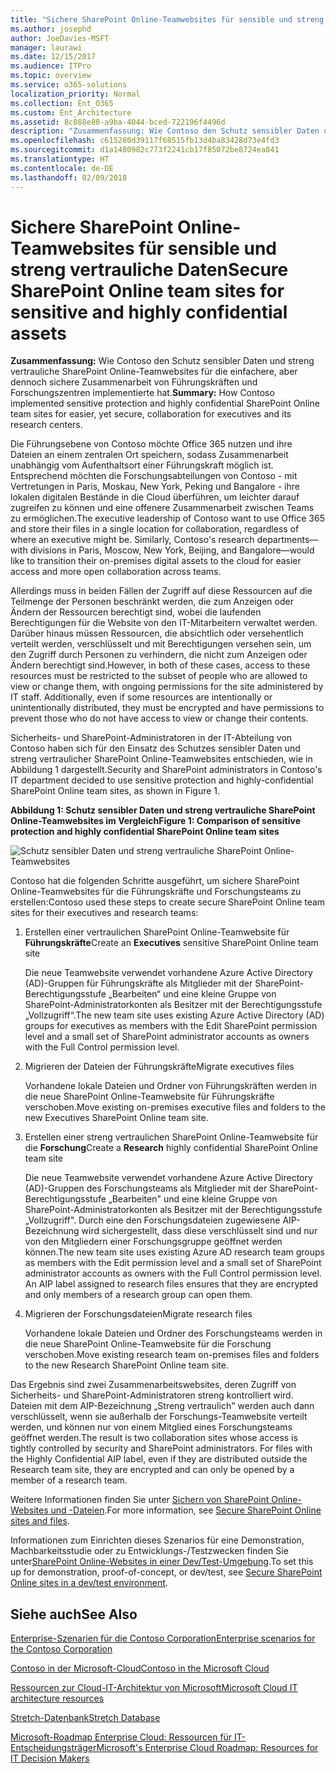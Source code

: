 ```yaml
---
title: "Sichere SharePoint Online-Teamwebsites für sensible und streng vertrauliche Daten"
ms.author: josephd
author: JoeDavies-MSFT
manager: laurawi
ms.date: 12/15/2017
ms.audience: ITPro
ms.topic: overview
ms.service: o365-solutions
localization_priority: Normal
ms.collection: Ent_O365
ms.custom: Ent_Architecture
ms.assetid: 8c088e88-a9ba-4044-bced-722196f4496d
description: "Zusammenfassung: Wie Contoso den Schutz sensibler Daten und streng vertrauliche SharePoint Online-Teamwebsites für die einfachere, aber dennoch sichere Zusammenarbeit von Führungskräften und Forschungszentren implementierte hat."
ms.openlocfilehash: c615280d39117f68515fb13d4ba83428d73e4fd3
ms.sourcegitcommit: d1a1480982c773f2241cb17f85072be8724ea841
ms.translationtype: HT
ms.contentlocale: de-DE
ms.lasthandoff: 02/09/2018
---
```

# <a name="secure-sharepoint-online-team-sites-for-sensitive-and-highly-confidential-assets"></a><span data-ttu-id="bfd2d-103">Sichere SharePoint Online-Teamwebsites für sensible und streng vertrauliche Daten</span><span class="sxs-lookup"><span data-stu-id="bfd2d-103">Secure SharePoint Online team sites for sensitive and highly confidential assets</span></span>

 <span data-ttu-id="bfd2d-104">**Zusammenfassung:** Wie Contoso den Schutz sensibler Daten und streng vertrauliche SharePoint Online-Teamwebsites für die einfachere, aber dennoch sichere Zusammenarbeit von Führungskräften und Forschungszentren implementierte hat.</span><span class="sxs-lookup"><span data-stu-id="bfd2d-104">**Summary:** How Contoso implemented sensitive protection and highly confidential SharePoint Online team sites for easier, yet secure, collaboration for executives and its research centers.</span></span>
  
<span data-ttu-id="bfd2d-p101">Die Führungsebene von Contoso möchte Office 365 nutzen und ihre Dateien an einem zentralen Ort speichern, sodass Zusammenarbeit unabhängig vom Aufenthaltsort einer Führungskraft möglich ist. Entsprechend möchten die Forschungsabteilungen von Contoso - mit Vertretungen in Paris, Moskau, New York, Peking und Bangalore - ihre lokalen digitalen Bestände in die Cloud überführen, um leichter darauf zugreifen zu können und eine offenere Zusammenarbeit zwischen Teams zu ermöglichen.</span><span class="sxs-lookup"><span data-stu-id="bfd2d-p101">The executive leadership of Contoso want to use Office 365 and store their files in a single location for collaboration, regardless of where an executive might be. Similarly, Contoso's research departments—with divisions in Paris, Moscow, New York, Beijing, and Bangalore—would like to transition their on-premises digital assets to the cloud for easier access and more open collaboration across teams.</span></span>
  
<span data-ttu-id="bfd2d-p102">Allerdings muss in beiden Fällen der Zugriff auf diese Ressourcen auf die Teilmenge der Personen beschränkt werden, die zum Anzeigen oder Ändern der Ressourcen berechtigt sind, wobei die laufenden Berechtigungen für die Website von den IT-Mitarbeitern verwaltet werden. Darüber hinaus müssen Ressourcen, die absichtlich oder versehentlich verteilt werden, verschlüsselt und mit Berechtigungen versehen sein, um den Zugriff durch Personen zu verhindern, die nicht zum Anzeigen oder Ändern berechtigt sind.</span><span class="sxs-lookup"><span data-stu-id="bfd2d-p102">However, in both of these cases, access to these resources must be restricted to the subset of people who are allowed to view or change them, with ongoing permissions for the site administered by IT staff. Additionally, even if some resources are intentionally or unintentionally distributed, they must be encrypted and have permissions to prevent those who do not have access to view or change their contents.</span></span>
  
<span data-ttu-id="bfd2d-109">Sicherheits- und SharePoint-Administratoren in der IT-Abteilung von Contoso haben sich für den Einsatz des Schutzes sensibler Daten und streng vertraulicher SharePoint Online-Teamwebsites entschieden, wie in Abbildung 1 dargestellt.</span><span class="sxs-lookup"><span data-stu-id="bfd2d-109">Security and SharePoint administrators in Contoso's IT department decided to use sensitive protection and highly-confidential SharePoint Online team sites, as shown in Figure 1.</span></span>
  
<span data-ttu-id="bfd2d-110">**Abbildung 1: Schutz sensibler Daten und streng vertrauliche SharePoint Online-Teamwebsites im Vergleich**</span><span class="sxs-lookup"><span data-stu-id="bfd2d-110">**Figure 1: Comparison of sensitive protection and highly confidential SharePoint Online team sites**</span></span>

![Schutz sensibler Daten und streng vertrauliche SharePoint Online-Teamwebsites](images/Contoso_Poster/SP_Solution.png)
  
<span data-ttu-id="bfd2d-112">Contoso hat die folgenden Schritte ausgeführt, um sichere SharePoint Online-Teamwebsites für die Führungskräfte und Forschungsteams zu erstellen:</span><span class="sxs-lookup"><span data-stu-id="bfd2d-112">Contoso used these steps to create secure SharePoint Online team sites for their executives and research teams:</span></span>
  
1. <span data-ttu-id="bfd2d-113">Erstellen einer vertraulichen SharePoint Online-Teamwebsite für **Führungskräfte**</span><span class="sxs-lookup"><span data-stu-id="bfd2d-113">Create an **Executives** sensitive SharePoint Online team site</span></span>
    
    <span data-ttu-id="bfd2d-114">Die neue Teamwebsite verwendet vorhandene Azure Active Directory (AD)-Gruppen für Führungskräfte als Mitglieder mit der SharePoint-Berechtigungsstufe „Bearbeiten“ und eine kleine Gruppe von SharePoint-Administratorkonten als Besitzer mit der Berechtigungsstufe „Vollzugriff“.</span><span class="sxs-lookup"><span data-stu-id="bfd2d-114">The new team site uses existing Azure Active Directory (AD) groups for executives as members with the Edit SharePoint permission level and a small set of SharePoint administrator accounts as owners with the Full Control permission level.</span></span>
    
2. <span data-ttu-id="bfd2d-115">Migrieren der Dateien der Führungskräfte</span><span class="sxs-lookup"><span data-stu-id="bfd2d-115">Migrate executives files</span></span>
    
    <span data-ttu-id="bfd2d-116">Vorhandene lokale Dateien und Ordner von Führungskräften werden in die neue SharePoint Online-Teamwebsite für Führungskräfte verschoben.</span><span class="sxs-lookup"><span data-stu-id="bfd2d-116">Move existing on-premises executive files and folders to the new Executives SharePoint Online team site.</span></span>
    
3. <span data-ttu-id="bfd2d-117">Erstellen einer streng vertraulichen SharePoint Online-Teamwebsite für die **Forschung**</span><span class="sxs-lookup"><span data-stu-id="bfd2d-117">Create a **Research** highly confidential SharePoint Online team site</span></span>
    
    <span data-ttu-id="bfd2d-p103">Die neue Teamwebsite verwendet vorhandene Azure Active Directory (AD)-Gruppen des Forschungsteams als Mitglieder mit der SharePoint-Berechtigungsstufe „Bearbeiten" und eine kleine Gruppe von SharePoint-Administratorkonten als Besitzer mit der Berechtigungsstufe „Vollzugriff". Durch eine den Forschungsdateien zugewiesene AIP-Bezeichnung wird sichergestellt, dass diese verschlüsselt sind und nur von den Mitgliedern einer Forschungsgruppe geöffnet werden können.</span><span class="sxs-lookup"><span data-stu-id="bfd2d-p103">The new team site uses existing Azure AD research team groups as members with the Edit permission level and a small set of SharePoint administrator accounts as owners with the Full Control permission level. An AIP label assigned to research files ensures that they are encrypted and only members of a research group can open them.</span></span>
    
4. <span data-ttu-id="bfd2d-120">Migrieren der Forschungsdateien</span><span class="sxs-lookup"><span data-stu-id="bfd2d-120">Migrate research files</span></span>
    
    <span data-ttu-id="bfd2d-121">Vorhandene lokale Dateien und Ordner des Forschungsteams werden in die neue SharePoint Online-Teamwebsite für die Forschung verschoben.</span><span class="sxs-lookup"><span data-stu-id="bfd2d-121">Move existing research team on-premises files and folders to the new Research SharePoint Online team site.</span></span>
    
<span data-ttu-id="bfd2d-p104">Das Ergebnis sind zwei Zusammenarbeitswebsites, deren Zugriff von Sicherheits- und SharePoint-Administratoren streng kontrolliert wird. Dateien mit dem AIP-Bezeichnung „Streng vertraulich" werden auch dann verschlüsselt, wenn sie außerhalb der Forschungs-Teamwebsite verteilt werden, und können nur von einem Mitglied eines Forschungsteams geöffnet werden.</span><span class="sxs-lookup"><span data-stu-id="bfd2d-p104">The result is two collaboration sites whose access is tightly controlled by security and SharePoint administrators. For files with the Highly Confidential AIP label, even if they are distributed outside the Research team site, they are encrypted and can only be opened by a member of a research team.</span></span>
  
<span data-ttu-id="bfd2d-124">Weitere Informationen finden Sie unter [Sichern von SharePoint Online-Websites und -Dateien](https://docs.microsoft.com/microsoft-365-enterprise/secure-sharepoint-online-sites-and-files).</span><span class="sxs-lookup"><span data-stu-id="bfd2d-124">For more information, see [Secure SharePoint Online sites and files](https://docs.microsoft.com/microsoft-365-enterprise/secure-sharepoint-online-sites-and-files).</span></span>
  
 <span data-ttu-id="bfd2d-125">Informationen zum Einrichten dieses Szenarios für eine Demonstration, Machbarkeitsstudie oder zu Entwicklungs-/Testzwecken finden Sie unter[SharePoint Online-Websites in einer Dev/Test-Umgebung](https://docs.microsoft.com/microsoft-365-enterprise/secure-sharepoint-online-sites-dev-test).</span><span class="sxs-lookup"><span data-stu-id="bfd2d-125">To set this up for demonstration, proof-of-concept, or dev/test, see [Secure SharePoint Online sites in a dev/test environment](https://docs.microsoft.com/microsoft-365-enterprise/secure-sharepoint-online-sites-dev-test).</span></span>
  
## <a name="see-also"></a><span data-ttu-id="bfd2d-126">Siehe auch</span><span class="sxs-lookup"><span data-stu-id="bfd2d-126">See Also</span></span>

[<span data-ttu-id="bfd2d-127">Enterprise-Szenarien für die Contoso Corporation</span><span class="sxs-lookup"><span data-stu-id="bfd2d-127">Enterprise scenarios for the Contoso Corporation</span></span>](enterprise-scenarios-for-the-contoso-corporation.md)
  
[<span data-ttu-id="bfd2d-128">Contoso in der Microsoft-Cloud</span><span class="sxs-lookup"><span data-stu-id="bfd2d-128">Contoso in the Microsoft Cloud</span></span>](contoso-in-the-microsoft-cloud.md)
  
[<span data-ttu-id="bfd2d-129">Ressourcen zur Cloud-IT-Architektur von Microsoft</span><span class="sxs-lookup"><span data-stu-id="bfd2d-129">Microsoft Cloud IT architecture resources</span></span>](microsoft-cloud-it-architecture-resources.md)

[<span data-ttu-id="bfd2d-130">Stretch-Datenbank</span><span class="sxs-lookup"><span data-stu-id="bfd2d-130">Stretch Database</span></span>](https://msdn.microsoft.com/library/dn935011.aspx)
  
[<span data-ttu-id="bfd2d-131">Microsoft-Roadmap Enterprise Cloud: Ressourcen für IT-Entscheidungsträger</span><span class="sxs-lookup"><span data-stu-id="bfd2d-131">Microsoft's Enterprise Cloud Roadmap: Resources for IT Decision Makers</span></span>](https://sway.com/FJ2xsyWtkJc2taRD)




